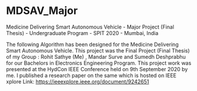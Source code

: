 # MDSAV_Major
Medicine Delivering Smart Autonomous Vehicle - Major Project (Final Thesis) - Undergraduate Program - SPIT 2020 - Mumbai, India

The following Algorithm has been designed for the Medicine Delivering Smart Autonomous Vehicle. 
This project was the Final Project (Final Thesis) of my Group : Rohit Sathye (Me) , Mandar Surve and Sumedh Deshprabhu for our Bachelors in Electronics Engineering Program. 
This project work was presented at the HydCon IEEE Conference held on 9th September 2020 by me.
I published a research paper on the same which is hosted on IEEE xplore
Link: https://ieeexplore.ieee.org/document/9242651
